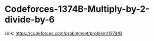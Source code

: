 # Codeforces-1374B-Multiply-by-2-divide-by-6
Link: https://codeforces.com/problemset/problem/1374/B
